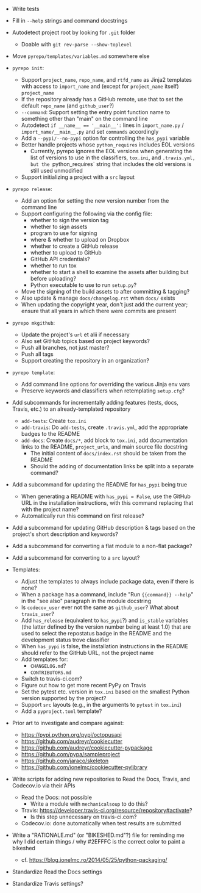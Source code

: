 - Write tests
- Fill in `--help` strings and command docstrings
- Autodetect project root by looking for `.git` folder
    - Doable with `git rev-parse --show-toplevel`
- Move `pyrepo/templates/variables.md` somewhere else

- `pyrepo init`:
    - Support `project_name`, `repo_name`, and `rtfd_name` as Jinja2 templates
      with access to `import_name` and (except for `project_name` itself)
      `project_name`
    - If the repository already has a GitHub remote, use that to set the
      default `repo_name` (and `github_user`?)
    - `--command`: Support setting the entry point function name to something
      other than "main" on the command line
    - Autodetect `if __name__ == '__main__':` lines in `import_name.py` /
      `import_name/__main__.py` and set `commands` accordingly
    - Add a `--pypi/--no-pypi` option for controlling the `has_pypi` variable
    - Better handle projects whose `python_requires` includes EOL versions
        - Currently, pyrepo ignores the EOL versions when generating the list
          of versions to use in the classifiers, `tox.ini`, and `.travis.yml,
          but the `python_requires` string that includes the old versions is
          still used unmodified
    - Support initializing a project with a `src` layout

- `pyrepo release`:
    - Add an option for setting the new version number from the command line
    - Support configuring the following via the config file:
        - whether to sign the version tag
        - whether to sign assets
        - program to use for signing
        - where & whether to upload on Dropbox
        - whether to create a GitHub release
        - whether to upload to GitHub
        - GitHub API credentials?
        - whether to run tox
        - whether to start a shell to examine the assets after building but
          before uploading?
        - Python executable to use to run `setup.py`?
    - Move the signing of the build assets to after committing & tagging?
    - Also update & manage `docs/changelog.rst` when `docs/` exists
    - When updating the copyright year, don't just add the current year; ensure
      that all years in which there were commits are present

- `pyrepo mkgithub`:
    - Update the project's `url` et alii if necessary
    - Also set GitHub topics based on project keywords?
    - Push all branches, not just master?
    - Push all tags
    - Support creating the repository in an organization?

- `pyrepo template`:
    - Add command line options for overriding the various Jinja env vars
    - Preserve keywords and classifiers when retemplating `setup.cfg`?

- Add subcommands for incrementally adding features (tests, docs, Travis, etc.)
  to an already-templated repository
    - `add-tests`: Create `tox.ini`
    - `add-travis`: Do `add-tests`, create `.travis.yml`, add the appropriate
      badges to the README
    - `add-docs`: Create `docs/*`, add block to `tox.ini`, add documentation
      links to the README, `project_urls`, and main source file docstring
        - The initial content of `docs/index.rst` should be taken from the
          README
        - Should the adding of documentation links be split into a separate
          command?
- Add a subcommand for updating the README for `has_pypi` being true
    - When generating a README with `has_pypi = False`, use the GitHub URL in
      the installation instructions, with this command replacing that with the
      project name?
    - Automatically run this command on first release?
- Add a subcommand for updating GitHub description & tags based on the
  project's short description and keywords?
- Add a subcommand for converting a flat module to a non-flat package?
- Add a subcommand for converting to a `src` layout?

- Templates:
    - Adjust the templates to always include package data, even if there is
      none?
    - When a package has a command, include "Run ``{{command}} --help``" in the
      "see also" paragraph in the module docstring
    - Is `codecov_user` ever not the same as `github_user`?  What about
      `travis_user`?
    - Add `has_release` (equivalent to `has_pypi`?) and `is_stable` variables
      (the latter defined by the version number being at least 1.0) that are
      used to select the repostatus badge in the README and the development
      status trove classifier
    - When `has_pypi` is false, the installation instructions in the README
      should refer to the GitHub URL, not the project name
    - Add templates for:
        - `CHANGELOG.md`?
        - `CONTRIBUTORS.md`
    - Switch to travis-ci.com?
    - Figure out how to get more recent PyPy on Travis
    - Set the pytest etc. version in `tox.ini` based on the smallest Python
      version supported by the project?
    - Support `src` layouts (e.g., in the arguments to `pytest` in `tox.ini`)
    - Add a `pyproject.toml` template?

- Prior art to investigate and compare against:
    - https://pypi.python.org/pypi/octopusapi
    - https://github.com/audreyr/cookiecutter
    - https://github.com/audreyr/cookiecutter-pypackage
    - https://github.com/pypa/sampleproject
    - https://github.com/jaraco/skeleton
    - https://github.com/ionelmc/cookiecutter-pylibrary

- Write scripts for adding new repositories to Read the Docs, Travis, and
  Codecov.io via their APIs
    - Read the Docs: not possible
        - Write a module with `mechanicalsoup` to do this?
    - Travis: <https://developer.travis-ci.org/resource/repository#activate>?
        - Is this step unnecessary on travis-ci.com?
    - Codecov.io: done automatically when test results are submitted

- Write a "RATIONALE.md" (or "BIKESHED.md"?) file for reminding me why I did
  certain things / why #2EFFFC is the correct color to paint a bikeshed
    - cf. <https://blog.ionelmc.ro/2014/05/25/python-packaging/>
- Standardize Read the Docs settings
- Standardize Travis settings?
